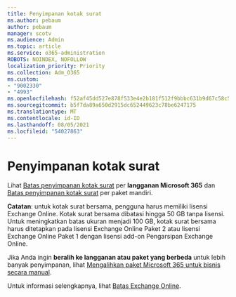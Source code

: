 ```yaml
---
title: Penyimpanan kotak surat
ms.author: pebaum
author: pebaum
manager: scotv
ms.audience: Admin
ms.topic: article
ms.service: o365-administration
ROBOTS: NOINDEX, NOFOLLOW
localization_priority: Priority
ms.collection: Adm_O365
ms.custom:
- "9002330"
- "4993"
ms.openlocfilehash: f52af45dd527e878f533e4e2b181f512f9bbbc631b9d67c58c5ec1ffcd19ea84
ms.sourcegitcommit: b5f7da89a650d2915dc652449623c78be6247175
ms.translationtype: MT
ms.contentlocale: id-ID
ms.lasthandoff: 08/05/2021
ms.locfileid: "54027863"
---
```

# <a name="mailbox-storage"></a>Penyimpanan kotak surat

Lihat [Batas penyimpanan kotak surat](https://docs.microsoft.com/office365/servicedescriptions/exchange-online-service-description/exchange-online-limits#mailbox-storage-limits) per **langganan Microsoft 365** dan [Batas penyimpanan kotak surat](https://docs.microsoft.com/office365/servicedescriptions/exchange-online-service-description/exchange-online-limits#storage-limits-across-standalone-plans) per paket mandiri. 

**Catatan**: untuk kotak surat bersama, pengguna harus memiliki lisensi Exchange Online. Kotak surat bersama dibatasi hingga 50 GB tanpa lisensi. Untuk meningkatkan batas ukuran menjadi 100 GB, kotak surat bersama harus ditetapkan pada lisensi Exchange Online Paket 2 atau lisensi Exchange Online Paket 1 dengan lisensi add-on Pengarsipan Exchange Online.

Jika Anda ingin **beralih ke langganan atau paket yang berbeda** untuk lebih banyak penyimpanan, lihat [Mengalihkan paket Microsoft 365 untuk bisnis secara manual](https://docs.microsoft.com/microsoft-365/commerce/subscriptions/switch-plans-manually?view=o365-worldwide).

Untuk informasi selengkapnya, lihat [Batas Exchange Online](https://docs.microsoft.com/office365/servicedescriptions/exchange-online-service-description/exchange-online-limits).
